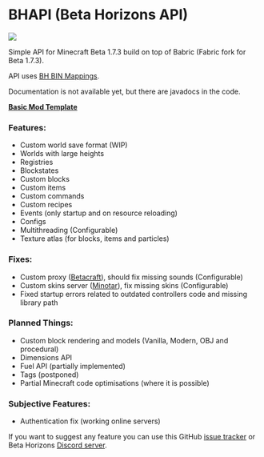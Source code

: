 # BHAPI (Beta Horizons API)
[![](https://jitpack.io/v/paulevsGitch/BHAPI.svg)](https://jitpack.io/#paulevsGitch/BHAPI)

Simple API for Minecraft Beta 1.7.3 build on top of Babric (Fabric fork for Beta 1.7.3).

API uses [BH BIN Mappings](https://github.com/paulevsGitch/BIN-Mappings-BH).

Documentation is not available yet, but there are javadocs in the code.

**[Basic Mod Template](https://github.com/paulevsGitch/BHAPI-Mod-Template)**

### Features:
- Custom world save format (WIP)
- Worlds with large heights
- Registries
- Blockstates
- Custom blocks
- Custom items
- Custom commands
- Custom recipes
- Events (only startup and on resource reloading)
- Configs
- Multithreading (Configurable)
- Texture atlas (for blocks, items and particles)

### Fixes:
- Custom proxy ([Betacraft](https://betacraft.uk/)), should fix missing sounds (Configurable)
- Custom skins server ([Minotar](https://minotar.net)), fix missing skins (Configurable)
- Fixed startup errors related to outdated controllers code and missing library path

### Planned Things:
- Custom block rendering and models (Vanilla, Modern, OBJ and procedural)
- Dimensions API
- Fuel API (partially implemented)
- Tags (postponed)
- Partial Minecraft code optimisations (where it is possible)

### Subjective Features:
- Authentication fix (working online servers)

If you want to suggest any feature you can use this GitHub [issue tracker](https://github.com/paulevsGitch/BHAPI/issues)
or Beta Horizons [Discord server](https://discord.gg/qxcP8EjkUC).